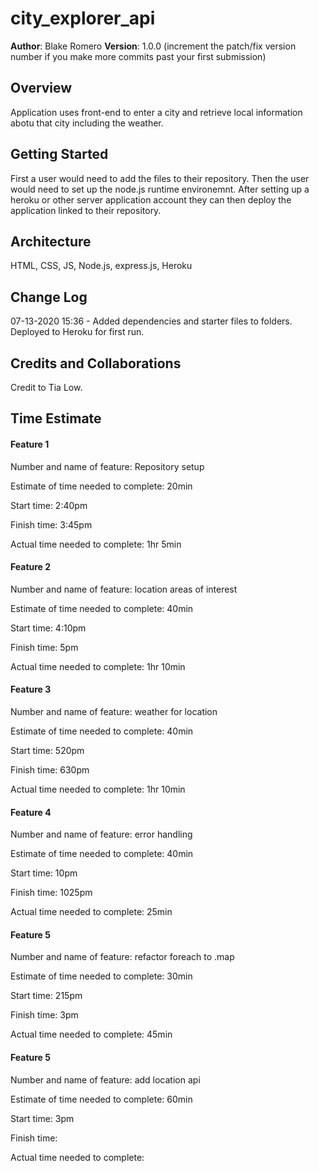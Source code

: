 # city_explorer_api

**Author**: Blake Romero
**Version**: 1.0.0 (increment the patch/fix version number if you make more commits past your first submission)

## Overview
<!-- Provide a high level overview of what this application is and why you are building it, beyond the fact that it's an assignment for this class. (i.e. What's your problem domain?) -->
Application uses front-end to enter a city and retrieve local information abotu that city including the weather.

## Getting Started
<!-- What are the steps that a user must take in order to build this app on their own machine and get it running? -->
First a user would need to add the files to their repository. Then the user would need to set up the node.js runtime environemnt. After setting up a heroku or other server application account they can then deploy the application linked to their repository.

## Architecture
<!-- Provide a detailed description of the application design. What technologies (languages, libraries, etc) you're using, and any other relevant design information. -->
HTML, CSS, JS, Node.js, express.js, Heroku

## Change Log
<!-- Use this area to document the iterative changes made to your application as each feature is successfully implemented. Use time stamps. Here's an examples:

01-01-2001 4:59pm - Application now has a fully-functional express server, with a GET route for the location resource. -->
07-13-2020 15:36 - Added dependencies and starter files to folders. Deployed to Heroku for first run.

## Credits and Collaborations
<!-- Give credit (and a link) to other people or resources that helped you build this application. -->
Credit to Tia Low.

## Time Estimate

#### Feature 1
Number and name of feature: Repository setup

Estimate of time needed to complete: 20min

Start time: 2:40pm

Finish time: 3:45pm

Actual time needed to complete: 1hr 5min

#### Feature 2
Number and name of feature: location areas of interest

Estimate of time needed to complete: 40min

Start time: 4:10pm

Finish time: 5pm

Actual time needed to complete: 1hr 10min

#### Feature 3
Number and name of feature: weather for location

Estimate of time needed to complete: 40min

Start time: 520pm

Finish time: 630pm

Actual time needed to complete: 1hr 10min

#### Feature 4
Number and name of feature: error handling

Estimate of time needed to complete: 40min

Start time: 10pm

Finish time: 1025pm

Actual time needed to complete: 25min

#### Feature 5
Number and name of feature: refactor foreach to .map

Estimate of time needed to complete: 30min

Start time: 215pm

Finish time: 3pm

Actual time needed to complete: 45min

#### Feature 5
Number and name of feature: add location api

Estimate of time needed to complete: 60min

Start time: 3pm

Finish time: 

Actual time needed to complete: 
